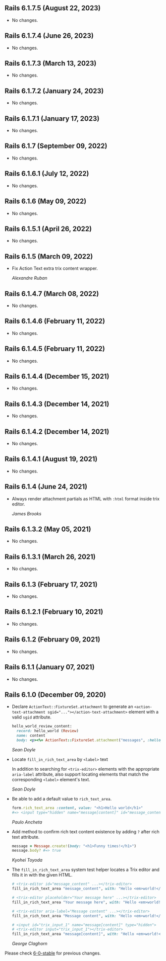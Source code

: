 ## Rails 6.1.7.5 (August 22, 2023) ##

*   No changes.


## Rails 6.1.7.4 (June 26, 2023) ##

*   No changes.


## Rails 6.1.7.3 (March 13, 2023) ##

*   No changes.


## Rails 6.1.7.2 (January 24, 2023) ##

*   No changes.


## Rails 6.1.7.1 (January 17, 2023) ##

*   No changes.


## Rails 6.1.7 (September 09, 2022) ##

*   No changes.


## Rails 6.1.6.1 (July 12, 2022) ##

*   No changes.


## Rails 6.1.6 (May 09, 2022) ##

*   No changes.


## Rails 6.1.5.1 (April 26, 2022) ##

*   No changes.


## Rails 6.1.5 (March 09, 2022) ##

*   Fix Action Text extra trix content wrapper.

    *Alexandre Ruban*


## Rails 6.1.4.7 (March 08, 2022) ##

*   No changes.


## Rails 6.1.4.6 (February 11, 2022) ##

*   No changes.


## Rails 6.1.4.5 (February 11, 2022) ##

*   No changes.


## Rails 6.1.4.4 (December 15, 2021) ##

*   No changes.


## Rails 6.1.4.3 (December 14, 2021) ##

*   No changes.


## Rails 6.1.4.2 (December 14, 2021) ##

*   No changes.


## Rails 6.1.4.1 (August 19, 2021) ##

*   No changes.


## Rails 6.1.4 (June 24, 2021) ##

*   Always render attachment partials as HTML with `:html` format inside trix editor.

    *James Brooks*


## Rails 6.1.3.2 (May 05, 2021) ##

*   No changes.


## Rails 6.1.3.1 (March 26, 2021) ##

*   No changes.


## Rails 6.1.3 (February 17, 2021) ##

*   No changes.


## Rails 6.1.2.1 (February 10, 2021) ##

*   No changes.


## Rails 6.1.2 (February 09, 2021) ##

*   No changes.


## Rails 6.1.1 (January 07, 2021) ##

*   No changes.


## Rails 6.1.0 (December 09, 2020) ##

*   Declare `ActionText::FixtureSet.attachment` to generate an
    `<action-text-attachment sgid="..."></action-text-attachment>` element with
    a valid `sgid` attribute.

    ```ruby
    hello_world_review_content:
      record: hello_world (Review)
      name: content
      body: <p><%= ActionText::FixtureSet.attachment("messages", :hello_world) %> is great!</p>
    ```

    *Sean Doyle*

*   Locate `fill_in_rich_text_area` by `<label>` text

    In addition to searching for `<trix-editor>` elements with the appropriate
    `aria-label` attribute, also support locating elements that match the
    corresponding `<label>` element's text.

    *Sean Doyle*

*   Be able to add a default value to `rich_text_area`.

    ```ruby
    form.rich_text_area :content, value: "<h1>Hello world</h1>"
    #=> <input type="hidden" name="message[content]" id="message_content_trix_input_message_1" value="<h1>Hello world</h1>">
    ```

    *Paulo Ancheta*

*   Add method to confirm rich text content existence by adding `?` after rich
    text attribute.

    ```ruby
    message = Message.create!(body: "<h1>Funny times!</h1>")
    message.body? #=> true
    ```

    *Kyohei Toyoda*

*   The `fill_in_rich_text_area` system test helper locates a Trix editor
    and fills it in with the given HTML.

    ```ruby
    # <trix-editor id="message_content" ...></trix-editor>
    fill_in_rich_text_area "message_content", with: "Hello <em>world!</em>"

    # <trix-editor placeholder="Your message here" ...></trix-editor>
    fill_in_rich_text_area "Your message here", with: "Hello <em>world!</em>"

    # <trix-editor aria-label="Message content" ...></trix-editor>
    fill_in_rich_text_area "Message content", with: "Hello <em>world!</em>"

    # <input id="trix_input_1" name="message[content]" type="hidden">
    # <trix-editor input="trix_input_1"></trix-editor>
    fill_in_rich_text_area "message[content]", with: "Hello <em>world!</em>"
    ```

    *George Claghorn*


Please check [6-0-stable](https://github.com/rails/rails/blob/6-0-stable/actiontext/CHANGELOG.md) for previous changes.
